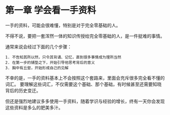 # 第一章 学会看一手资料

一手的资料，可能会很难懂，特别是对于完全零基础的人。

不得不说，要把一套浑然一体的知识传授给完全零基础的人，是一件挺难的事情。

通常来说会经过下面的几个步骤：

	1. 不告知其所以然，只令其背诵、记忆，直到很多事情成为理所当然
	2. 在第一步的铺垫之下，开始引导他思考背后的意义
	3. 胸中有丘壑，开始形成自己的见解

不幸的是，一手的资料基本上不会按照这个套路来，里面会充斥很多完全看不懂的词汇。
要理解这些词汇，不仅需要这个基础、那个基础，有时候甚至还需要知晓背后的历史变迁。

但还是强烈地建议多多使用一手资料，随着学识与经验的增长，终有一天你会发现这些资料是多么的肥美多汁。
